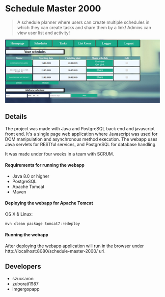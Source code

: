 # Schedule Master 2000
> A schedule planner where users can create multiple schedules in which they can create tasks and share them by a link! Admins can view user list and activity!

![alt text](src/main/webapp/header.png "Logo Title Text 1")

## Details
The project was made with Java and PostgreSQL back end and javascript front end. It's a single page web application where  Javascript was used for DOM manipulation and asynchronous method execution.
The webapp uses Java servlets for RESTful services, and PostgreSQL for database handling.

It was made under four weeks in a team with SCRUM.

#### Requirements for running the webapp
- Java 8.0 or higher
- PostgreSQL
- Apache Tomcat
- Maven

#### Deploying the webapp for Apache Tomcat

OS X & Linux:
```sh
mvn clean package tomcat7:redeploy
```

#### Running the webapp
After deploying the webapp application will run in the browser under http://localhost:8080/schedule-master-2000/ url.

## Developers
- szucsaron
- zuborati1987
- imgergopapp
